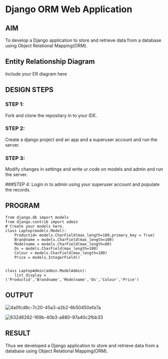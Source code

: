 # Django ORM Web Application

## AIM
To develop a Django application to store and retrieve data from a database using Object Relational Mapping(ORM).

## Entity Relationship Diagram

Include your ER diagram here

## DESIGN STEPS

### STEP 1:
Fork and clone the repositary in to your IDE.

### STEP 2:
Create a django project and an app and a superuser account and run the server.

### STEP 3:
Modify changes in settings and write ur code on models and admin and run the server.

###STEP 4:
Login in to admin using your superuser account and populate the records.



## PROGRAM
```
from django.db import models
from django.contrib import admin
# Create your models here.
class Laptop(models.Model):
    Productid= models.CharField(max_length=100,primary_key = True)
    Brandname = models.CharField(max_length=100)
    Modelname = models.CharField(max_length=80)
    Os = models.CharField(max_length=100)
    Colour = models.CharField(max_length=100)
    Price = models.IntegerField()

    
class LaptopAdmin(admin.ModelAdmin):
    list_display = ('Productid','Brandname','Modelname','Os','Colour','Price')
````
## OUTPUT

![4a0fcd8c-7c20-45a3-a2b2-6b50450efa7a](https://user-images.githubusercontent.com/120550359/230556586-e4f77efe-a04f-4ee9-b968-d05e85fe8f3f.jpg)

![632d6262-169b-40b3-a880-97a40c2fbb33](https://user-images.githubusercontent.com/120550359/230556598-bf1e3421-2423-4a59-b800-8df31da06108.jpg)





## RESULT
Thus we developed a Django application to store and retrieve data from a database using Object Relational Mapping(ORM).
